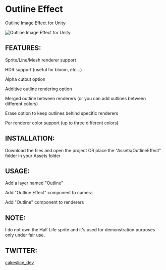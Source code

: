 Outline Effect
======================
Outline Image Effect for Unity

![](http://i.imgur.com/Wsg7K0t.png "Outline Image Effect for Unity")

FEATURES:
------------
Sprite/Line/Mesh renderer support

HDR support (useful for bloom, etc...)

Alpha cutout option

Additive outline rendering option

Merged outline between renderers (or you can add outlines between different colors)

Erase option to keep outlines behind specific renderers

Per renderer color support (up to three different colors)

INSTALLATION:
------------
Download the files and open the project OR place the "Assets/OutlineEffect" folder in your Assets folder

USAGE:
------------
Add a layer named "Outline"

Add "Outline Effect" component to camera

Add "Outline" component to renderers

NOTE:
------------
I do not own the Half Life sprite and it's used for demonstration purposes only under fair use.

TWITTER:
------------
[cakeslice_dev](https://twitter.com/cakeslice_dev)
